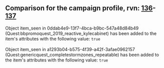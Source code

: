 ## Comparison for the campaign profile, rvn: [136](https://github.com/PRO100KatYT/FortniteProfileRevisions/tree/main/profiles/campaign/136%20campaign.json)-[137](https://github.com/PRO100KatYT/FortniteProfileRevisions/tree/main/profiles/campaign/137%20campaign.json)

Object item_seen in 0ddab4e9-13f7-4bca-b9bc-547a48d84b49 (Quest:bbpromoquest_2019_reactive_kylecabinet) has been added to the item's attributes with the following value: `true`
<br><br>
Object item_seen in a1293b04-b575-4f39-a42f-3afae0962157 (Quest:genericquest_completestormzones_repeatable) has been added to the item's attributes with the following value: `true`
<br><br>
